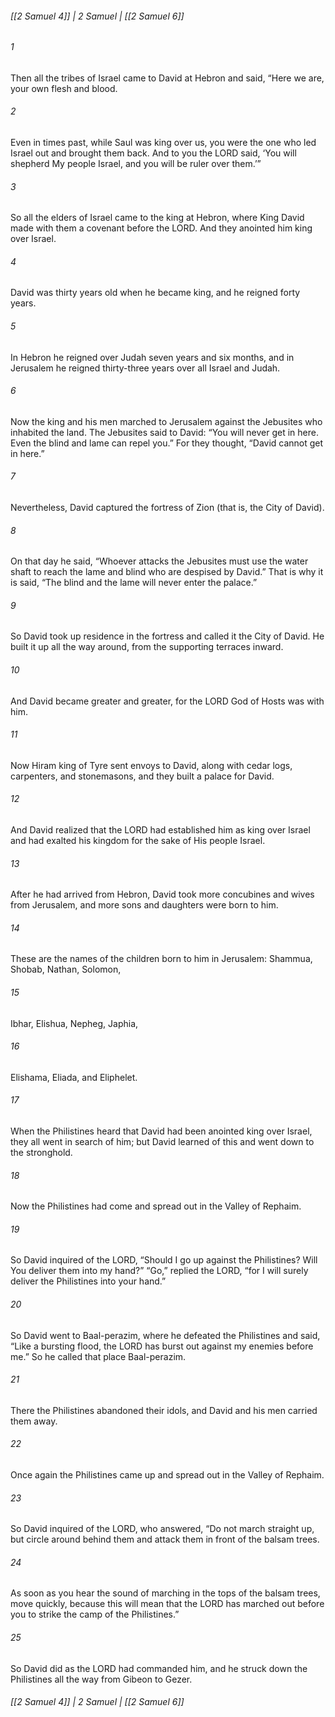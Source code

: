 ###### [[2 Samuel 4]] | 2 Samuel | [[2 Samuel 6]]

###### 1
Then all the tribes of Israel came to David at Hebron and said, “Here we are, your own flesh and blood.
###### 2
Even in times past, while Saul was king over us, you were the one who led Israel out and brought them back. And to you the LORD said, ‘You will shepherd My people Israel, and you will be ruler over them.’”
###### 3
So all the elders of Israel came to the king at Hebron, where King David made with them a covenant before the LORD. And they anointed him king over Israel.
###### 4
David was thirty years old when he became king, and he reigned forty years.
###### 5
In Hebron he reigned over Judah seven years and six months, and in Jerusalem he reigned thirty-three years over all Israel and Judah.
###### 6
Now the king and his men marched to Jerusalem against the Jebusites who inhabited the land. The Jebusites said to David: “You will never get in here. Even the blind and lame can repel you.” For they thought, “David cannot get in here.”
###### 7
Nevertheless, David captured the fortress of Zion (that is, the City of David).
###### 8
On that day he said, “Whoever attacks the Jebusites must use the water shaft to reach the lame and blind who are despised by David.” That is why it is said, “The blind and the lame will never enter the palace.”
###### 9
So David took up residence in the fortress and called it the City of David. He built it up all the way around, from the supporting terraces inward.
###### 10
And David became greater and greater, for the LORD God of Hosts was with him.
###### 11
Now Hiram king of Tyre sent envoys to David, along with cedar logs, carpenters, and stonemasons, and they built a palace for David.
###### 12
And David realized that the LORD had established him as king over Israel and had exalted his kingdom for the sake of His people Israel.
###### 13
After he had arrived from Hebron, David took more concubines and wives from Jerusalem, and more sons and daughters were born to him.
###### 14
These are the names of the children born to him in Jerusalem: Shammua, Shobab, Nathan, Solomon,
###### 15
Ibhar, Elishua, Nepheg, Japhia,
###### 16
Elishama, Eliada, and Eliphelet.
###### 17
When the Philistines heard that David had been anointed king over Israel, they all went in search of him; but David learned of this and went down to the stronghold.
###### 18
Now the Philistines had come and spread out in the Valley of Rephaim.
###### 19
So David inquired of the LORD, “Should I go up against the Philistines? Will You deliver them into my hand?” “Go,” replied the LORD, “for I will surely deliver the Philistines into your hand.”
###### 20
So David went to Baal-perazim, where he defeated the Philistines and said, “Like a bursting flood, the LORD has burst out against my enemies before me.” So he called that place Baal-perazim.
###### 21
There the Philistines abandoned their idols, and David and his men carried them away.
###### 22
Once again the Philistines came up and spread out in the Valley of Rephaim.
###### 23
So David inquired of the LORD, who answered, “Do not march straight up, but circle around behind them and attack them in front of the balsam trees.
###### 24
As soon as you hear the sound of marching in the tops of the balsam trees, move quickly, because this will mean that the LORD has marched out before you to strike the camp of the Philistines.”
###### 25
So David did as the LORD had commanded him, and he struck down the Philistines all the way from Gibeon to Gezer.

###### [[2 Samuel 4]] | 2 Samuel | [[2 Samuel 6]]
